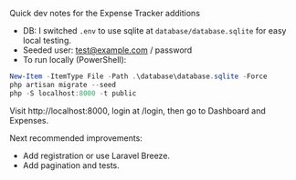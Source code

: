 Quick dev notes for the Expense Tracker additions

- DB: I switched `.env` to use sqlite at `database/database.sqlite` for easy local testing.
- Seeded user: test@example.com / password
- To run locally (PowerShell):

```powershell
New-Item -ItemType File -Path .\database\database.sqlite -Force
php artisan migrate --seed
php -S localhost:8000 -t public
```

Visit http://localhost:8000, login at /login, then go to Dashboard and Expenses.

Next recommended improvements:
- Add registration or use Laravel Breeze.
- Add pagination and tests.
